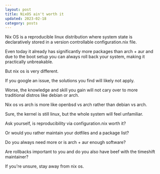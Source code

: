 ```yaml
---
layout: post
title: NixOS ain't worth it
updated: 2023-02-18
category: posts
---
```


Nix OS is a reproducible linux distribution where system state is declaratively stored in a version controllable configuration.nix file.

Even today it already has significantly more packages than arch + aur and due to the boot setup you can always roll back your system, making it practically unbreakable.

But nix os is very different.

If you google an issue, the solutions you find will likely not apply.

Worse, the knowledge and skill you gain will not cary over to more traditional distros like debian or arch.

Nix os vs arch is more like openbsd vs arch rather than debian vs arch.

Sure, the kernel is still linux, but the whole system will feel unfamiliar.

Ask yourself, is reproducibility via configuration.nix worth it?

Or would you rather maintain your dotfiles and a package list?

Do you always need more or is arch + aur enough software?

Are rollbacks important to you and do you also have beef with the timeshift maintainer?

If you're unsure, stay away from nix os.

